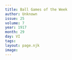 ```yaml
---
title: Ball Games of the Week
author: Unknown
issue: 25
volume: 7
year: 1917
month: 29
day: VI
tags:
layout: page.njk
image:
---
```

